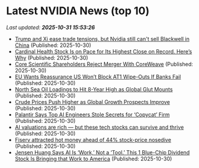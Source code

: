 # Latest NVIDIA News (top 10)
_Last updated: **2025-10-31 15:53:26**_

- [Trump and Xi ease trade tensions, but Nvidia still can't sell Blackwell in China](https://www.theregister.com/2025/10/30/us_to_reduce_tariffs_china/) (Published: 2025-10-30)
- [Cardinal Health Stock Is on Pace for Its Highest Close on Record. Here’s Why](https://biztoc.com/x/d5658899dae40d87) (Published: 2025-10-30)
- [Core Scientific Shareholders Reject Merger With CoreWeave](https://biztoc.com/x/9720359f0d9c7c60) (Published: 2025-10-30)
- [EU Wants Reassurance US Won’t Block AT1 Wipe-Outs If Banks Fail](https://biztoc.com/x/cc2f3f57e2c25fe2) (Published: 2025-10-30)
- [North Sea Oil Loadings to Hit 8-Year High as Global Glut Mounts](https://biztoc.com/x/32b9ba4380f49782) (Published: 2025-10-30)
- [Crude Prices Push Higher as Global Growth Prospects Improve](https://biztoc.com/x/f0d2cc39b316c0db) (Published: 2025-10-30)
- [Palantir Says Top AI Engineers Stole Secrets for ‘Copycat’ Firm](https://biztoc.com/x/f60793a0ce95889b) (Published: 2025-10-30)
- [AI valuations are rich — but these tech stocks can survive and thrive](https://biztoc.com/x/aae2edc235ba4452) (Published: 2025-10-30)
- [Fiserv attracted hot money ahead of 44% stock-price nosedive](https://biztoc.com/x/cffd7712a46093c6) (Published: 2025-10-30)
- [Jensen Huang Says AI Is ‘Work,’ Not a ‘Tool.’ This 1 Blue-Chip Dividend Stock Is Bringing that Work to America](https://biztoc.com/x/1bcc2daf576d38ff) (Published: 2025-10-30)
